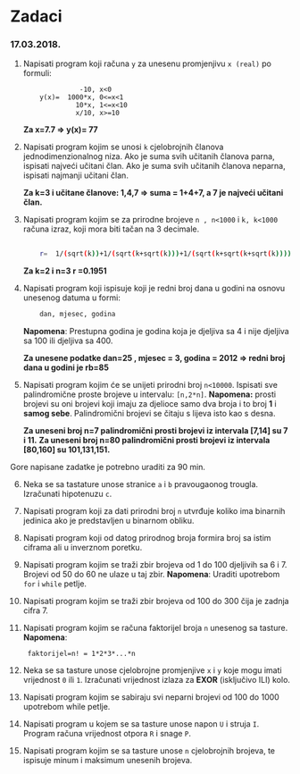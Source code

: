 # Zadaci
### 17.03.2018.
1.  Napisati program koji računa `y` za unesenu promjenjivu `x (real)` po formuli:
	 ``` 
	               -10, x<0
		 y(x)=  1000*x, 0<=x<1
		          10*x, 1<=x<10
				  x/10, x>=10
	 ``` 
	
	**Za x=7.7 => y(x)= 77**
	
2. Napisati program kojim se unosi `k` cjelobrojnih članova jednodimenzionalnog niza. 
      Ako je suma svih učitanih članova parna, ispisati najveći učitani član.
	  Ako je suma svih učitanih članova neparna, ispisati najmanji učitani član.
	
	**Za k=3 i učitane članove: 1,4,7 => suma = 1+4+7, a 7 je najveći učitani član.**
	
3. Napisati program kojim se za prirodne brojeve  `n , n<1000` i `k, k<1000` računa izraz, koji mora biti tačan na 3 decimale. 
	 ```sh 
	      
		 r=  1/(sqrt(k))+1/(sqrt(k+sqrt(k)))+1/(sqrt(k+sqrt(k+sqrt(k))))+...
	 ``` 	  
	
	**Za k=2 i n=3 r =0.1951**	

4. Napisati program koji ispisuje koji je redni broj dana u godini na osnovu unesenog datuma u formi:
 	 ```sh 
	     dan, mjesec, godina
	 ``` 
	 __Napomena__: Prestupna godina je godina koja je djeljiva sa 4 i nije djeljiva sa 100 ili djeljiva sa 400.
	 
	**Za unesene podatke dan=25 , mjesec = 3, godina = 2012 => redni broj dana u godini je rb=85**

5. Napisati program kojim će se unijeti prirodni broj `n<10000`.
      Ispisati sve palindromične proste brojeve u intervalu:    `[n,2*n]`.
	  __Napomena:__  prosti brojevi su oni brojevi koji imaju za djelioce samo dva broja i to broj **1** i **samog sebe**.
	  Palindromični brojevi se čitaju s lijeva isto kao s desna.

	**Za uneseni broj n=7 palindromični prosti brojevi iz intervala [7,14] su 7 i 11.**
	**Za uneseni broj n=80 palindromični prosti brojevi iz intervala [80,160] su 101,131,151.**	
	
Gore napisane zadatke je potrebno uraditi za 90 min.

6. Neka se sa tastature unose stranice `a` i `b` pravougaonog trougla. Izračunati hipotenuzu `c`.

7. Napisati program koji za dati prirodni broj `n` utvrđuje koliko ima binarnih jedinica ako je predstavljen u binarnom obliku.

8. Napisati program koji od datog prirodnog broja formira broj sa istim ciframa ali u inverznom poretku.

9. Napisati program kojim se traži zbir brojeva od 1 do 100 djeljivih sa 6 i 7. Brojevi od 50 do 60 ne ulaze u taj zbir.
      __Napomena__: Uraditi upotrebom `for` i `while` petlje.

10. Napisati program kojim se traži zbir brojeva od 100 do 300 čija je zadnja cifra 7.

11. Napisati program kojim se računa faktorijel broja `n` unesenog sa tasture.
       __Napomena__: 
	   ```
	    faktorijel=n! = 1*2*3*...*n
	   ```
	   
12. Neka se sa tasture unose cjelobrojne promjenjive `x` i `y` koje mogu imati vrijednost `0` ili `1`. Izračunati vrijednost izlaza za __EXOR__ (isključivo ILI) kolo.
	   
13.  Napisati program kojim se sabiraju svi neparni brojevi od 100 do 1000 upotrebom while petlje.

14. Napisati program u kojem se sa tasture unose napon `U` i struja `I`. Program računa vrijednost otpora `R` i snage `P`.
	   
15. Napisati program kojim se sa tasture unose `n` cjelobrojnih brojeva, te ispisuje minum i maksimum unesenih brojeva.
